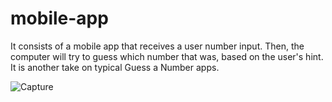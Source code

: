 # mobile-app

It consists of a mobile app that receives a user number input.
Then, the computer will try to guess which number that was, based on the user's hint. It is another take on typical Guess a Number apps.

![Capture](https://user-images.githubusercontent.com/80988838/150853577-fac74d11-d112-403d-8437-10e56cdf35b9.PNG)
